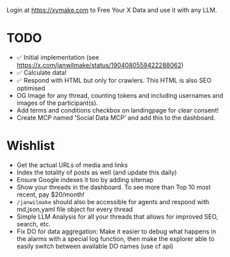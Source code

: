 Login at https://xymake.com to Free Your X Data and use it with any LLM.

# TODO

- ✅ Initial implementation (see https://x.com/janwilmake/status/1904080559422288062)
- ✅ Calculate data!
- ✅ Respond with HTML but only for crawlers. This HTML is also SEO optimised
- OG Image for any thread, counting tokens and including usernames and images of the participant(s).
- Add terms and conditions checkbox on landingpage for clear consent!
- Create MCP named 'Social Data MCP' and add this to the dashboard.

# Wishlist

- Get the actual URLs of media and links
- Index the totality of posts as well (and update this daily)
- Ensure Google indexes it too by adding sitemap
- Show your threads in the dashboard. To see more than Top 10 most recent, pay $20/month!
- `/janwilmake` should also be accessible for agents and respond with md,json,yaml file object for every thread
- Simple LLM Analysis for all your threads that allows for improved SEO, search, etc.
- Fix DO for data aggregation: Make it easier to debug what happens in the alarms with a special log function, then make the explorer able to easily switch between available DO names (use cf api)
